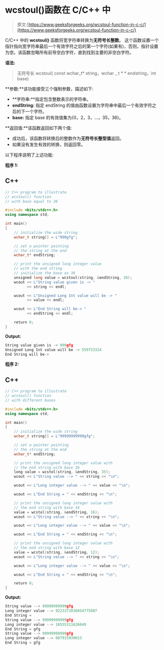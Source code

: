# wcstoul()函数在 C/C++ 中

> 原文:[https://www.geeksforgeeks.org/wcstoul-function-in-c-c/](https://www.geeksforgeeks.org/wcstoul-function-in-c-c/)

C/C++ 中的 **wcstoul()** 函数将宽字符串转换为**无符号长整数**。
这个函数设置一个指针指向宽字符串最后一个有效字符之后的第一个字符(如果有)，否则，指针设置为空。该函数忽略所有前导空白字符，直到找到主要的非空白字符。

**语法:**

> 无符号长 wcstoul( const wchar_t* string，wchar _ t * * endstring，int base)

**参数:**该功能接受三个强制参数，描述如下:

*   **字符串:**指定包含整数表示的字符串。
*   **endString:** 指定 endString 的值由函数设置为字符串中最后一个有效字符之后的下一个字符。
*   **base:** 指定 base 的有效值集为{0，2，3，…，35，36}。

**返回值:**该函数返回如下两个值:

*   成功后，该函数将转换后的整数作为**无符号长整型值**返回。
*   如果没有发生有效的转换，则返回零。

以下程序说明了上述功能:

**程序 1:**

## C++

```cpp
// C++ program to illustrate
// wcstoul() function
// with base equal to 36

#include <bits/stdc++.h>
using namespace std;

int main()
{
    // initialize the wide string
    wchar_t string[] = L"999gfg";

    // set a pointer pointing
    // the string at the end
    wchar_t* endString;

    // print the unsigned long integer value
    // with the end string
    // initialize the base as 36
    unsigned long value = wcstoul(string, &endString, 36);
    wcout << L"String value given is -> "
          << string << endl;

    wcout << L"Unsigned Long Int value will be -> "
          << value << endl;

    wcout << L"End String will be-> "
          << endString << endl;

    return 0;
}
```

**Output:** 

```cpp
String value given is -> 999gfg
Unsigned Long Int value will be -> 559753324
End String will be->
```

**程序 2:**

## C++

```cpp
// C++ program to illustrate
// wcstoul() function
// with different bases

#include <bits/stdc++.h>
using namespace std;

int main()
{
    // initialize the wide string
    wchar_t string[] = L"99999999999gfg";

    // set a pointer pointing
    // the string at the end
    wchar_t* endString;

    // print the unsigned long integer value with
    // the end string with base 36
    long value = wcstol(string, &endString, 35);
    wcout << L"String value --> " << string << "\n";

    wcout << L"Long integer value --> " << value << "\n";

    wcout << L"End String = " << endString << "\n";

    // print the unsigned long integer value with
    // the end string with base 16
    value = wcstol(string, &endString, 16);
    wcout << L"String value --> " << string << "\n";

    wcout << L"Long integer value --> " << value << "\n";

    wcout << L"End String = " << endString << "\n";

    // print the unsigned long integer value with
    // the end string with base 12
    value = wcstol(string, &endString, 12);
    wcout << L"String value --> " << string << "\n";

    wcout << L"Long integer value --> " << value << "\n";

    wcout << L"End String = " << endString << "\n";

    return 0;
}
```

**Output:** 

```cpp
String value --> 99999999999gfg
Long integer value --> 9223372036854775807
End String = 
String value --> 99999999999gfg
Long integer value --> 10555311626649
End String = gfg
String value --> 99999999999gfg
Long integer value --> 607915939653
End String = gfg
```